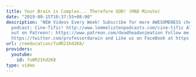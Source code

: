 ```yaml
---
title: Your Brain is Complex... Therefore GOD! (MAD Minute)
date: "2019-09-15T10:37:55+08:00"
description: 'NEW Videos Every Week! Subscribe for more AWESOMENESS check out Aaron''s
  podcast: Cine-Tific! http://www.lemmelistenpodcasts.com/cine-tific Also check us
  out on Patreon!: https://www.patreon.com/deadheadanimation Follow me on twitter
  https://twitter.com/professordarwin and Like us on FaceBook at https://www.facebook.com/legodarwin'
url: /reeducation/7u0R21hd2K8/
providers:
  youtube:
    id: 7u0R21hd2K8
type: video
---
```

